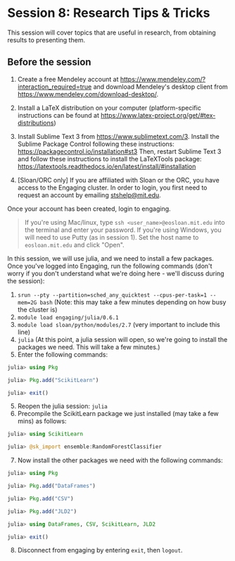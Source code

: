 # Session 8: Research Tips & Tricks

This session will cover topics that are useful in research, from obtaining results to presenting them.

## Before the session

1. Create a free Mendeley account at https://www.mendeley.com/?interaction_required=true and download Mendeley's desktop client from https://www.mendeley.com/download-desktop/.

2. Install a LaTeX distribution on your computer (platform-specific instructions can be found at https://www.latex-project.org/get/#tex-distributions)

3. Install Sublime Text 3 from https://www.sublimetext.com/3.
Install the Sublime Package Control following these instructions: https://packagecontrol.io/installation#st3
Then, restart Sublime Text 3 and follow these instructions to install the LaTeXTools package: https://latextools.readthedocs.io/en/latest/install/#installation

4. [Sloan/ORC only] If you are affiliated with Sloan or the ORC, you have access to the Engaging cluster. In order to login, you first need to request an account by emailing stshelp@mit.edu.

Once your account has been created, login to engaging.
> If you're using Mac/linux, type `ssh <user_name>@eosloan.mit.edu` into the terminal and enter your password.
> If you're using Windows, you will need to use Putty (as in session 1). Set the host name to `eosloan.mit.edu` and click "Open".

In this session, we will use julia, and we need to install a few packages. Once you've logged into Engaging, run the following commands (don't worry if you don't understand what we're doing here - we'll discuss during the session):
  1. `srun --pty --partition=sched_any_quicktest --cpus-per-task=1 --mem=2G bash` (Note: this may take a few minutes depending on how busy the cluster is)
  2. `module load engaging/julia/0.6.1`
  2. `module load sloan/python/modules/2.7` (very important to include this line)
  3. `julia`
(At this point, a julia session will open, so we're going to install the packages we need. This will take a few minutes.)
  4. Enter the following commands:
```julia
julia> using Pkg

julia> Pkg.add("ScikitLearn")

julia> exit()
```
  5. Reopen the julia session: `julia`
  6. Precompile the ScikitLearn package we just installed (may take a few mins) as follows:
```julia
julia> using ScikitLearn

julia> @sk_import ensemble:RandomForestClassifier
```
  7. Now install the other packages we need with the following commands:
```julia
julia> using Pkg

julia> Pkg.add("DataFrames")

julia> Pkg.add("CSV")

julia> Pkg.add("JLD2")

julia> using DataFrames, CSV, ScikitLearn, JLD2

julia> exit()
```
  8. Disconnect from engaging by entering `exit`, then `logout`.
